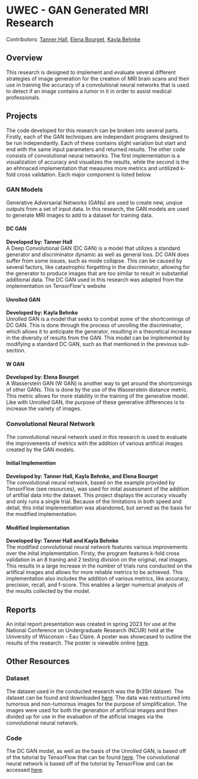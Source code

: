 # UWEC - GAN Generated MRI Research
Contributors: [Tanner Hall](https://github.com/Tanner-2020), [Elena Bourget](https://github.com/elenabourget), [Kayla Behnke]()

## Overview
This research is designed to implement and evaluate several different strategies of image generation for the creation of MRI brain scans and their use in training the accuracy of a convolutional neural networks that is used to detect if an image contains a tumor in it in order to assist medical professionals.

## Projects
The code developed for this research can be broken into several parts. Firstly, each of the GAN techniques are independant programs designed to be run independantly. Each of these contains slight variation but start and end with the same input parameters and returned results. The other code consists of convolutional neural networks. The first implementation is a visualization of accuracy and visualizes the results, while the second is the an ehhnaced implementation that measures more metrics and untilized k-fold cross validation. Each major component is listed below.

### GAN Models
Generative Adversarial Networks (GANs) are used to create new, unqiue outputs from a set of input data. In this research, the GAN models are used to generate MRI images to add to a dataset for training data.

#### DC GAN
**Developed by: Tanner Hall**  
A Deep Convolutional GAN (DC GAN) is a model that utilizes a standard generator and discriminator dynamic as well as general loss. DC GAN does suffer from some issues, such as mode collapse. This can be caused by several factors, like catastrophic forgetting in the discriminator, allowing for the generator to produce images that are too similar to result in substantial additional data. The DC GAN used in this research was adapted from the implementation on TensorFlow's website

#### Unrolled GAN
**Developed by: Kayla Behnke**  
Unrolled GAN is a model that seeks to combat some of the shortcomings of DC GAN. This is done through the process of unrolling the discriminator, which allows it to anticipate the generator, resulting in a theoretical increase in the diversity of results from the GAN. This model can be implemented by modifying a standard DC GAN, such as that mentioned in the previous sub-section.

#### W GAN
**Developed by: Elena Bourget**  
A Wasserstein GAN (W GAN) is another way to get around the shortcomings of other GANs. This is done by the use of the Wasserstein distance metric. This metric allows for more stability in the training of the generative model. Like with Unrolled GAN, the purpose of these generative differences is to increase the variety of images.

### Convolutional Neural Network
The convolutional neural network used in this research is used to evaluate the improvements of metrics with the addition of various artifical images created by the GAN models.

#### Initial Implemention
**Developed by: Tanner Hall, Kayla Behnke, and Elena Bourget**  
The convolutional neural network, based on the example provided by TensorFlow (see resources), was used for inital assessment of the addition of artifiial data into the dataset. This project displays the accuracy visually and only runs a single trial. Because of the limitations in both speed and detail, this inital implementation was abandoned, but served as the basis for the modified implementation.

#### Modified Implementation
**Developed by: Tanner Hall and Kayla Behnke**  
The modified convolutional neural network features various improvements over the inital implementation. Firsty, the program features k-fold cross validation in an 8 traning and 2 testing division on the original, real images. This results in a large increase in the number of trials runs conducted on the artifical images and allows for more reliable metrics to be achieved. This implementation also includes the addition of various metrics, like accuracy, precision, recall, and f-score. This enables a larger numerical analysis of the results collected by the model.

## Reports
An inital report presentation was created in spring 2023 for use at the National Conference on Undergraduate Research (NCUR) held at the University of Wisconsin - Eau Claire. A poster was showcased to outline the results of the research. The poster is viewable online [here](https://drive.google.com/file/d/14MtOL7b3iHPpHp_Xpvq9fhfwX_jckTjj/view?usp=sharing).

## Other Resources
### Dataset
The dataset used in the conducted research was the Br35H dataset. The dataset can be found and downloaded [here](https://www.kaggle.com/datasets/ahmedhamada0/brain-tumor-detection). The data was restructured into tumorous and non-tumorous images for the purpose of simplification. The images were used for both the generation of artificial images and then divided up for use in the evaluation of the atificial images via the convolutional neural network.

### Code
The DC GAN model, as well as the basis of the Unrolled GAN, is based off of the tutorial by TensorFlow that can be found [here](https://www.tensorflow.org/tutorials/generative/dcgan).
The convolutional neural network is based off of the tutorial by TensorFlow and can be accessed [here](https://www.tensorflow.org/tutorials/images/cnn).
